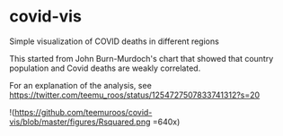 # covid-vis
Simple visualization of COVID deaths in different regions

This started from John Burn-Murdoch's chart that showed that country population and Covid deaths are weakly correlated.

For an explanation of the analysis, see https://twitter.com/teemu_roos/status/1254727507833741312?s=20

!(https://github.com/teemuroos/covid-vis/blob/master/figures/Rsquared.png =640x)
